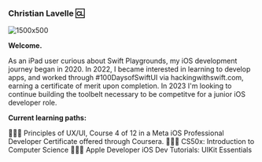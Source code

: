 ### Christian Lavelle 🆑

![1500x500](https://user-images.githubusercontent.com/110639779/212133514-741c5a13-60f2-4e57-bcff-9439ed9d2b25.jpeg)

<b>Welcome.</b>


As an iPad user curious about Swift Playgrounds, my iOS development journey began in 2020. In 2022, I became interested in learning to develop apps, and worked through #100DaysofSwiftUI via hackingwithswift.com, earning a certificate of merit upon completion. In 2023 I'm looking to continue building the toolbelt necessary to be competitve for a junior iOS developer role.



<b>Current learning paths:</b>


👨🏻‍💻 Principles of UX/UI, Course 4 of 12 in a Meta iOS Professional Developer Certificate offered through Coursera. <n/>
👨🏻‍💻 CS50x: Introduction to Computer Science
👨🏻‍💻 Apple Developer iOS Dev Tutorials: UIKit Essentials

